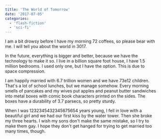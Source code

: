 ```yaml
---
title: 'The World of Tomorrow'
date: '2017-07-05'
categories:
  - 'flash-fiction'
  - 'sci-fi'
---
```


I am a bit drowsy before I have my morning 72 coffees, so please bear with me. I
will tell you about the world in 3017.

In the future, everything is bigger and better, because we have the technology
to make it so. I live in a billion square foot house, I have 1.5 million
bedrooms. I used only one, but I have the option. This is due to space
compression.

I am happily married with 6.7 trillion women and we have 73e12 children. That's
a lot of school lunches, but we manage somehow. Every morning smells of pancakes
and my wives put apples and peanut butter sandwiches into metal boxes with comic
book characters printed on the sides. The boxes have a durability of 3.7
parsecs, so pretty sturdy.

When I was 1232345432345675654 years young, I fell in love with a beautiful girl
and we had our first kiss by the water tower. Then she broke my three hearts. I
wish my sons don't make the same mistake, so I try to make them gay. I hope they
don't get hanged for trying to get married too many times, though.
